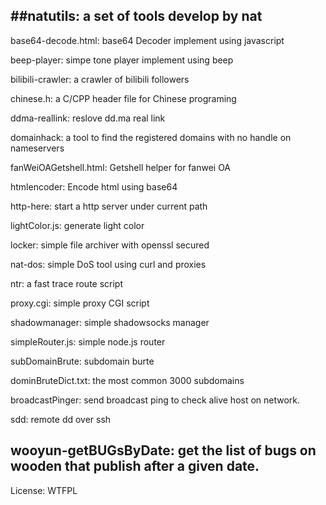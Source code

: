 ##natutils: a set of tools develop by nat
---
base64-decode.html: base64 Decoder implement using javascript

beep-player: simpe tone player implement using beep

bilibili-crawler: a crawler of bilibili followers

chinese.h: a C/CPP header file for Chinese programing

ddma-reallink: reslove dd.ma real link

domainhack: a tool to find the registered domains with no handle on nameservers

fanWeiOAGetshell.html: Getshell helper for fanwei OA

htmlencoder: Encode html using base64

http-here: start a http server under current path

lightColor.js: generate light color

locker: simple file archiver with openssl secured

nat-dos: simple DoS tool using curl and proxies

ntr: a fast trace route script

proxy.cgi: simple proxy CGI script

shadowmanager: simple shadowsocks manager

simpleRouter.js: simple node.js router

subDomainBrute: subdomain burte

dominBruteDict.txt: the most common 3000 subdomains

broadcastPinger: send broadcast ping to check alive host on network.

sdd: remote dd over ssh

wooyun-getBUGsByDate: get the list of bugs on wooden that publish after a given date.
---

License: WTFPL
